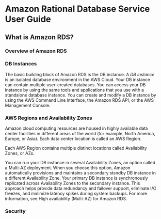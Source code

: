 # Amazon Rational Database Service User Guide

## What is Amazon RDS?

### Overview of Amazon RDS

### DB Instances

The basic building block of Amazon RDS is the DB instance.
A *DB instance* is an isolated database environment in the AWS Cloud.
Your DB instance can contain multiple user-created databases.
You can access your DB instance by using the same tools and applications that you use with a standalone database instance.
You can create and modify a DB instance by using the AWS Command Line Interface, the Amazon RDS API, or the AWS Management Console. 

### AWS Regions and Availability Zones

Amazon cloud computing resources are housed in highly available data center facilities in different areas of the world (for example, North America, Europe, or Asia).
Each data center location is called an AWS Region.

Each AWS Region contains multiple distinct locations called Availability Zones, or AZs.

You can run your DB instance in several Availability Zones, an option called a Multi-AZ deployment.
When you choose this option, Amazon automatically provisions and maintains a secondary standby DB instance in a different Availability Zone.
Your primary DB instance is synchronously replicated across Availability Zones to the secondary instance.
This approach helps provide data redundancy and failover support, eliminate I/O freezes, and minimize latency spikes during system backups.
For more information, see High availability (Multi-AZ) for Amazon RDS. 

### Security


